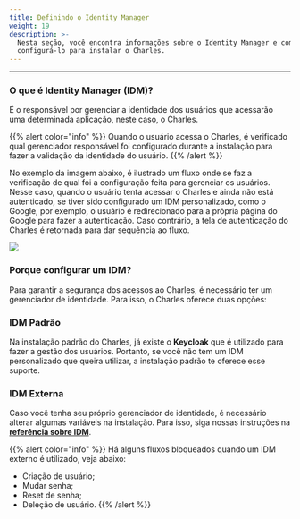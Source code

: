 ```yaml
---
title: Definindo o Identity Manager
weight: 19
description: >-
  Nesta seção, você encontra informações sobre o Identity Manager e como
  configurá-lo para instalar o Charles.
---
```


---

### O que é Identity Manager \(IDM\)?

É o responsável por gerenciar a identidade dos usuários que acessarão uma determinada aplicação, neste caso, o Charles.

{{% alert color="info" %}}
Quando o usuário acessa o Charles, é verificado qual gerenciador responsável foi configurado durante a instalação para fazer a validação da identidade do usuário. 
{{% /alert %}}

No exemplo da imagem abaixo, é ilustrado um fluxo onde se faz a verificação de qual foi a configuração feita para gerenciar os usuários. Nesse caso, quando o usuário tenta acessar o Charles e ainda não está autenticado, se tiver sido configurado um IDM personalizado, como o Google, por exemplo, o usuário é redirecionado para a própria página do Google para fazer a autenticação. Caso contrário, a tela de autenticação do Charles é retornada para dar sequência ao fluxo.

![](//untitled-diagram-1-.png)

### Porque configurar um IDM?

Para garantir a segurança dos acessos ao Charles, é necessário ter um gerenciador de identidade. Para isso, o Charles oferece duas opções:

### IDM Padrão

Na instalação padrão do Charles, já existe o **Keycloak** que é utilizado para fazer a gestão dos usuários. Portanto, se você não tem um IDM personalizado que queira utilizar, a instalação padrão te oferece esse suporte.

### IDM Externa

Caso você tenha seu próprio gerenciador de identidade, é necessário alterar algumas variáveis na instalação. Para isso, siga nossas instruções na [**referência sobre IDM**](../../../referencia/identity-manager).

{{% alert color="info" %}}
Há alguns fluxos bloqueados quando um IDM externo é utilizado, veja abaixo: 

* Criação de usuário;
* Mudar senha;
* Reset de senha; 
* Deleção de usuário. 
{{% /alert %}}
